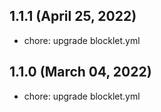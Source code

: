 ## 1.1.1 (April 25, 2022)

- chore: upgrade blocklet.yml

## 1.1.0 (March 04, 2022)

- chore: upgrade blocklet.yml


